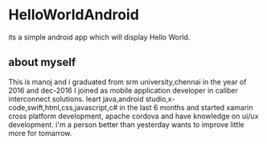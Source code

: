# HelloWorldAndroid
its a simple android app which will display Hello World.

about myself
-------------
This is manoj and i graduated from srm university,chennai in the year of 2016 and dec-2016 I joined as mobile application developer in caliber interconnect solutions.
leart java,android studio,x-code,swift,html,css,javascript,c# in the last 6 months and started xamarin cross platform development, apache cordova and have knowledge on ui/ux development.
i'm a person better than yesterday wants to improve little more for tomarrow.
